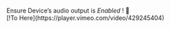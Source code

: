 <br />
Ensure Device’s audio output is <i>Enabled</i> ! 🍳
<br />
[!To Here](https://player.vimeo.com/video/429245404)
